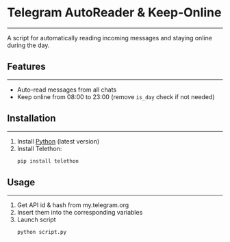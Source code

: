 # Telegram AutoReader & Keep-Online
---
A script for automatically reading incoming messages and staying online during the day.

## Features
***
- Auto-read messages from all chats  
- Keep online from 08:00 to 23:00 (remove `is_day` check if not needed)

## Installation
***
1. Install [Python](https://www.python.org/downloads/) (latest version)  
2. Install Telethon:
   ```bash
   pip install telethon

## Usage
***
1. Get API id & hash from my.telegram.org
2. Insert them into the corresponding variables
3. Launch script
   ```bash
   python script.py 